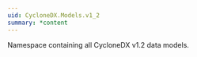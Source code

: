 ```yaml
---
uid: CycloneDX.Models.v1_2
summary: *content
---
```

Namespace containing all CycloneDX v1.2 data models.